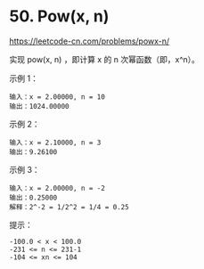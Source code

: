 # 50. Pow(x, n)
https://leetcode-cn.com/problems/powx-n/

实现 pow(x, n) ，即计算 x 的 n 次幂函数（即，x^n）。

 

示例 1：
```
输入：x = 2.00000, n = 10
输出：1024.00000
```

示例 2：
```
输入：x = 2.10000, n = 3
输出：9.26100
```

示例 3：
```
输入：x = 2.00000, n = -2
输出：0.25000
解释：2^-2 = 1/2^2 = 1/4 = 0.25
```

提示：
```
-100.0 < x < 100.0
-231 <= n <= 231-1
-104 <= xn <= 104
```